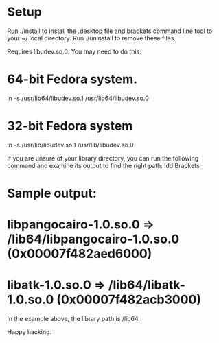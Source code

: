 Setup
=====

Run ./install to install the .desktop file and brackets command line tool to your ~/.local directory.
Run ./uninstall to remove these files.

Requires libudev.so.0. You may need to do this:
  # 64-bit Fedora system.
  ln -s /usr/lib64/libudev.so.1 /usr/lib64/libudev.so.0
  # 32-bit Fedora system
  ln -s /usr/lib/libudev.so.1 /usr/lib/libudev.so.0

If you are unsure of your library directory, you can run the following command and examine its output to find the right path:
  ldd Brackets
  # Sample output:
  #  libpangocairo-1.0.so.0 => /lib64/libpangocairo-1.0.so.0 (0x00007f482aed6000)
  #  libatk-1.0.so.0 => /lib64/libatk-1.0.so.0 (0x00007f482acb3000)

In the example above, the library path is /lib64.

Happy hacking.
